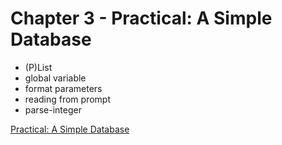 # Chapter 3 - Practical: A Simple Database

- (P)List 
- global variable 
- format parameters
- reading from prompt
- parse-integer

[Practical: A Simple Database](http://www.gigamonkeys.com/book/practical-a-simple-database.html)
